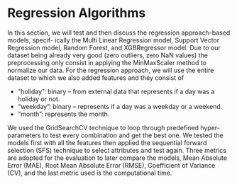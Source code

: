 # Regression Algorithms

In this section, we will test and
then discuss the regression approach-based models, specif-
ically the Multi Linear Regression model, Support Vector
Regression model, Random Forest, and XGBRegressor model.
Due to our dataset being already very good (zero outliers, zero
NaN values) the preprocessing only consist in applying the
MinMaxScaler method to normalize our data.
For the regression approach, we will use the entire dataset to
which we also added features and they consist of
- “holiday”: binary – from external data that represents if
a day was a holiday or not.
- “weekday”: binary – represents if a day was a weekday
or a weekend.
- “month”: represents the month.

We used the GridSearchCV technique to loop through
predefined hyper-parameters to test every combination and
get the best one.
We tested the models first with all the features then applied
the sequential forward selection (SFS) technique to select
attributes and test again.
Three metrics are adopted for the evaluation to later compare
the models, Mean Absolute Error (MAE), Root Mean
Absolute Error (RMSE), Coefficient of Variance (CV), and
the last metric used is the computational time.